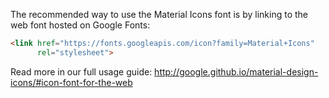 The recommended way to use the Material Icons font is by linking to the web font hosted on Google Fonts:

```html
<link href="https://fonts.googleapis.com/icon?family=Material+Icons"
      rel="stylesheet">
```

Read more in our full usage guide:
http://google.github.io/material-design-icons/#icon-font-for-the-web
